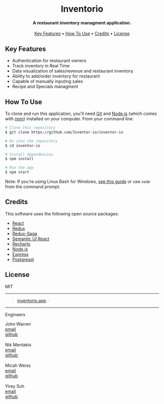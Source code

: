 <h1 align="center">
   Inventorio
  <br>
</h1>

<h4 align="center">A restaurant inventory managment application.</h4>

<p align="center">
  <a href="#key-features">Key Features</a> •
  <a href="#how-to-use">How To Use</a> •
  <a href="#credits">Credits</a> •
  <a href="#license">License</a>
</p>

## Key Features

- Authentication for restaurant owners
- Track inventory in Real Time
- Data visualization of sales/revenue and restaurant inventory
- Ability to add/order inventory for restaurant
- Capable of manually inputing sales
- Recipe and Specials managment

## How To Use

To clone and run this application, you'll need [Git](https://git-scm.com) and [Node.js](https://nodejs.org/en/download/) (which comes with [npm](http://npmjs.com)) installed on your computer. From your command line:

```bash
# Clone this repository
$ git clone https://github.com/Inventor-io/inventor-io

# Go into the repository
$ cd inventor-io

# Install dependencies
$ npm install

# Run the app
$ npm start
```

Note: If you're using Linux Bash for Windows, [see this guide](https://www.howtogeek.com/261575/how-to-run-graphical-linux-desktop-applications-from-windows-10s-bash-shell/) or use `node` from the command prompt.

## Credits

This software uses the following open source packages:

- [React](https://reactjs.org/)
- [Redux](https://redux.js.org/)
- [Redux-Saga](https://redux-saga.js.org/)
- [Semantic UI React](https://react.semantic-ui.com/)
- [Recharts](http://recharts.org/en-US)
- [Node.js](https://nodejs.org/)
- [Express](https://expressjs.com/)
- [Postgresql](https://www.postgresql.org/)

## License

MIT

---

> [inventorio.app](https://www.inventorio.app) &nbsp;&middot;&nbsp;

---

Engineers

John Warren
<br/>
[email](mailto:johnpwarren@gmail.com)
<br/>
[github](https://github.com/jpwarren13)
<br/>
<br/>
Nik Mentakis
<br/>
[email](mailto:nmentakis@gmail.com)
<br/>
[github](github.com/nmentakis)
<br/>
<br/>
Micah Weiss
<br/>
[email](mailto:micahjweiss@gmail.com)
<br/>
[github](https://github.com/micahweiss)
<br/>
<br/>
Yirey Suh
<br/>
[email](mailto:yrysuh@gmail.com)
<br/>
[github](https://github.com/thatlook)
